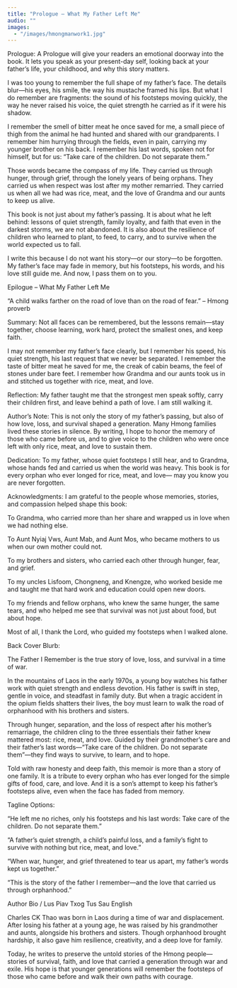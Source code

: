 ```yaml
---
title: "Prologue — What My Father Left Me"
audio: ""
images:
  - "/images/hmongmanwork1.jpg"
---
```

Prologue:
A Prologue will give your readers an emotional doorway into the book. It lets you speak as your present-day self, looking back at your father’s life, your childhood, and why this story matters.

I was too young to remember the full shape of my father’s face. The details blur—his eyes, his smile, the way his mustache framed his lips. But what I do remember are fragments: the sound of his footsteps moving quickly, the way he never raised his voice, the quiet strength he carried as if it were his shadow.

I remember the smell of bitter meat he once saved for me, a small piece of thigh from the animal he had hunted and shared with our grandparents. I remember him hurrying through the fields, even in pain, carrying my younger brother on his back. I remember his last words, spoken not for himself, but for us: “Take care of the children. Do not separate them.”

Those words became the compass of my life. They carried us through hunger, through grief, through the lonely years of being orphans. They carried us when respect was lost after my mother remarried. They carried us when all we had was rice, meat, and the love of Grandma and our aunts to keep us alive.

This book is not just about my father’s passing. It is about what he left behind: lessons of quiet strength, family loyalty, and faith that even in the darkest storms, we are not abandoned. It is also about the resilience of children who learned to plant, to feed, to carry, and to survive when the world expected us to fall.

I write this because I do not want his story—or our story—to be forgotten. My father’s face may fade in memory, but his footsteps, his words, and his love still guide me. And now, I pass them on to you.

Epilogue – What My Father Left Me

“A child walks farther on the road of love than on the road of fear.” – Hmong proverb

Summary: Not all faces can be remembered, but the lessons remain—stay together, choose learning, work hard, protect the smallest ones, and keep faith.

I may not remember my father’s face clearly, but I remember his speed, his quiet strength, his last request that we never be separated. I remember the taste of bitter meat he saved for me, the creak of cabin beams, the feel of stones under bare feet. I remember how Grandma and our aunts took us in and stitched us together with rice, meat, and love.

Reflection:
My father taught me that the strongest men speak softly, carry their children first, and leave behind a path of love. I am still walking it.

Author’s Note:
This is not only the story of my father’s passing, but also of how love, loss, and survival shaped a generation. Many Hmong families lived these stories in silence. By writing, I hope to honor the memory of those who came before us, and to give voice to the children who were once left with only rice, meat, and love to sustain them.

Dedication:
To my father, whose quiet footsteps I still hear,
and to Grandma, whose hands fed and carried us when the world was heavy.
This book is for every orphan who ever longed for rice, meat, and love—
may you know you are never forgotten.

Acknowledgments:
I am grateful to the people whose memories, stories, and compassion helped shape this book:

To Grandma, who carried more than her share and wrapped us in love when we had nothing else.

To Aunt Nyiaj Vws, Aunt Mab, and Aunt Mos, who became mothers to us when our own mother could not.

To my brothers and sisters, who carried each other through hunger, fear, and grief.

To my uncles Lisfoom, Chongneng, and Knengze, who worked beside me and taught me that hard work and education could open new doors.

To my friends and fellow orphans, who knew the same hunger, the same tears, and who helped me see that survival was not just about food, but about hope.

Most of all, I thank the Lord, who guided my footsteps when I walked alone.

Back Cover Blurb:

The Father I Remember is the true story of love, loss, and survival in a time of war.

In the mountains of Laos in the early 1970s, a young boy watches his father work with quiet strength and endless devotion. His father is swift in step, gentle in voice, and steadfast in family duty. But when a tragic accident in the opium fields shatters their lives, the boy must learn to walk the road of orphanhood with his brothers and sisters.

Through hunger, separation, and the loss of respect after his mother’s remarriage, the children cling to the three essentials their father knew mattered most: rice, meat, and love. Guided by their grandmother’s care and their father’s last words—“Take care of the children. Do not separate them”—they find ways to survive, to learn, and to hope.

Told with raw honesty and deep faith, this memoir is more than a story of one family. It is a tribute to every orphan who has ever longed for the simple gifts of food, care, and love. And it is a son’s attempt to keep his father’s footsteps alive, even when the face has faded from memory.

Tagline Options:

“He left me no riches, only his footsteps and his last words: Take care of the children. Do not separate them.”

“A father’s quiet strength, a child’s painful loss, and a family’s fight to survive with nothing but rice, meat, and love.”

“When war, hunger, and grief threatened to tear us apart, my father’s words kept us together.”

“This is the story of the father I remember—and the love that carried us through orphanhood.”

Author Bio / Lus Piav Txog Tus Sau
English

Charles CK Thao was born in Laos during a time of war and displacement. After losing his father at a young age, he was raised by his grandmother and aunts, alongside his brothers and sisters. Though orphanhood brought hardship, it also gave him resilience, creativity, and a deep love for family.

Today, he writes to preserve the untold stories of the Hmong people—stories of survival, faith, and love that carried a generation through war and exile. His hope is that younger generations will remember the footsteps of those who came before and walk their own paths with courage.